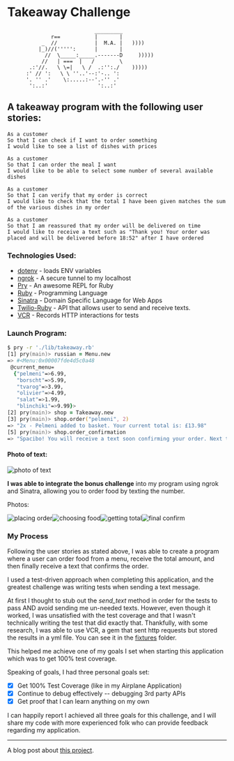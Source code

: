 Takeaway Challenge
==================
```
                            _________
              r==           |       |
           _  //            |  M.A. |   ))))
          |_)//(''''':      |       |
            //  \_____:_____.-------D     )))))
           //   | ===  |   /        \
       .:'//.   \ \=|   \ /  .:'':./    )))))
      :' // ':   \ \ ''..'--:'-.. ':
      '. '' .'    \:.....:--'.-'' .'
       ':..:'                ':..:'

 ```
## A takeaway program with the following user stories:

```
As a customer
So that I can check if I want to order something
I would like to see a list of dishes with prices

As a customer
So that I can order the meal I want
I would like to be able to select some number of several available dishes

As a customer
So that I can verify that my order is correct
I would like to check that the total I have been given matches the sum of the various dishes in my order

As a customer
So that I am reassured that my order will be delivered on time
I would like to receive a text such as "Thank you! Your order was placed and will be delivered before 18:52" after I have ordered
```
### Technologies Used:
* [dotenv](https://github.com/bkeepers/dotenv) - loads ENV variables
* [ngrok](https://ngrok.com/) - A secure tunnel to my localhost
* [Pry](http://pryrepl.org/) - An awesome REPL for Ruby
* [Ruby](https://www.ruby-lang.org/en/) - Programming Language
* [Sinatra](http://sinatrarb.com/) - Domain Specific Language for Web Apps
* [Twilio-Ruby](https://www.twilio.com/docs/libraries/ruby) - API that allows user to send and receive texts.
* [VCR](https://github.com/vcr/vcr) - Records HTTP interactions for tests

### Launch Program:
```zsh
$ pry -r './lib/takeaway.rb'
[1] pry(main)> russian = Menu.new
=> #<Menu:0x00007fde4d5c0a48
 @current_menu=
  {"pelmeni"=>6.99,
   "borscht"=>5.99,
   "tvarog"=>3.99,
   "olivier"=>4.99,
   "salat"=>1.99,
   "blinchiki"=>9.99}>
[2] pry(main)> shop = Takeaway.new
[3] pry(main)> shop.order("pelmeni", 2)
=> "2x - Pelmeni added to basket. Your current total is: £13.98"
[5] pry(main)> shop.order_confirmation
=> "Spacibo! You will receive a text soon confirming your order. Next time, try ordering over text message!"
```
#### Photo of text: 
![photo of text](https://i.imgur.com/kbnSzxZ.jpg?1)

**I was able to integrate the bonus challenge** into my program using ngrok and Sinatra, allowing you to order food by texting the number. 

Photos:

![placing order](https://i.imgur.com/P6ojEIp.png?1)![choosing food](https://i.imgur.com/vJtBmq0.png?4)![getting total](https://i.imgur.com/i1cqSZ1.png?1)![final confirm](https://i.imgur.com/RgC6B95.png?1)

### My Process

Following the user stories as stated above, I was able to create a program where a user can order food from a menu, receive the total amount, and then finally receive a text that confirms the order.

I used a test-driven approach when completing this application, and the greatest challenge was writing tests when sending a text message. 

At first I thought to stub out the *send_text* method in order for the tests to pass AND avoid sending me un-needed texts. However, even though it worked, I was unsatisfied with the test coverage and that I wasn't technically writing the test that did exactly that. Thankfully, with some research, I was able to use VCR, a gem that sent http requests but stored the results in a yml file. You can see it in the [fixtures](./fixtures/vcr_cassettes/twilio.yml) folder.

This helped me achieve one of my goals I set when starting this application which was to get 100% test coverage.

Speaking of goals, I had three personal goals set:

- [x] Get 100% Test Coverage (like in my Airplane Application)
- [x] Continue to debug effectively -- debugging 3rd party APIs
- [x] Get proof that I can learn anything on my own

I can happily report I achieved all three goals for this challenge, and I will share my code with more experienced folk who can provide feedback regarding my application. 

---

A blog post about [this project](https://kharouk.github.io).